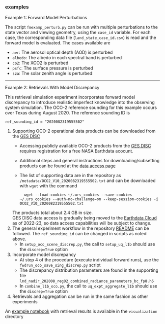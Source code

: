 ### examples

Example 1: Forward Model Perturbations

The script `fmexamp_perturb.py` can be run with multiple perturbations to the state vector and viewing geometry, using the `case_id` variable.
For each case, the corresponding data file (`land_state_case_id.csv`) is read and the forward model is evaluated. The cases available are 

* `aer`: The aerosol optical depth (AOD) is perturbed
* `albedo`: The albedo in each spectral band is perturbed
* `co2`: The XCO2 is perturbed
* `psfc`: The surface pressure is perturbed
* `sza`: The solar zenith angle is perturbed

*** 

Example 2: Retrievals With Model Discrepancy

This retrieval simulation experiment incorporates forward model discrepancy to introduce realistic imperfect knowledge into the observing system simulation. The OCO-2 reference sounding for this example occurs over Texas during August 2020. The reference sounding ID is

```
ref_sounding_id = "2020082319555502"
```

1. Supporting OCO-2 operational data products can be downloaded from the [GES DISC](https://disc.gsfc.nasa.gov/)
    - Accessing publicly available OCO-2 products from the [GES DISC](https://disc.gsfc.nasa.gov/) requires registration for a free NASA Earthdata acocunt.
    - Additional steps and general instructions for downloading/subsetting products can be found at the [data access page](https://disc.gsfc.nasa.gov/data-access)
    - The list of supporting data are in the repository as `/metadata/OCO2_V10_2020082319555502.txt` and can be downloaded with `wget` with the command

            wget --load-cookies ~/.urs_cookies --save-cookies ~/.urs_cookies --auth-no-challenge=on --keep-session-cookies -i OCO2_V10_2020082319555502.txt  
    The products total about 2.4 GB in size.  
    GES DISC data access is gradually being moved to the [Earthdata Cloud](https://disc.gsfc.nasa.gov/information/documents?title=Migrating%20to%20the%20Cloud) as of 2022-23, so data access capabilities will be subject to change.
2. The general experiment workflow in the repository [README](../README.md) can be followed. The `ref_sounding_id` can be changed in scripts as noted above.
    - In `setup_oco_scene_discrep.py`, the call to `setup_uq_l1b` should use the `discrep=True` option
3. Incorporate model discrepancy
    - At step 4 of the procedure (execute individual forward runs), use the `fwdrun_oco_save_sing_discrep.py` script
    - The discrepancy distribution parameters are found in the supporting file `lnd_nadir_202008_reg02_combined_radiance_parameters_bc_fp8.h5`
    - In `combine_l1b_oco.py`, the call to `uq_expt_aggregate_l1b` should use the `discrep=True` option
4. Retrievals and aggregation can be run in the same fashion as other experiments

An [example notebook](../visualization/refrac_discrep_summary.ipynb) with retrieval results is available in the `visualization` directory
